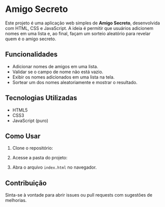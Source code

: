 # Amigo Secreto

Este projeto é uma aplicação web simples de **Amigo Secreto**, desenvolvida com HTML, CSS e JavaScript. A ideia é permitir que usuários adicionem nomes em uma lista e, ao final, façam um sorteio aleatório para revelar quem é o amigo secreto.

## Funcionalidades

- Adicionar nomes de amigos em uma lista.
- Validar se o campo de nome não está vazio.
- Exibir os nomes adicionados em uma lista na tela.
- Sortear um dos nomes aleatoriamente e mostrar o resultado.
  
## Tecnologias Utilizadas

- HTML5
- CSS3
- JavaScript (puro)

## Como Usar

1. Clone o repositório:

2. Acesse a pasta do projeto:

3. Abra o arquivo `index.html` no navegador.

## Contribuição

Sinta-se à vontade para abrir issues ou pull requests com sugestões de melhorias.



